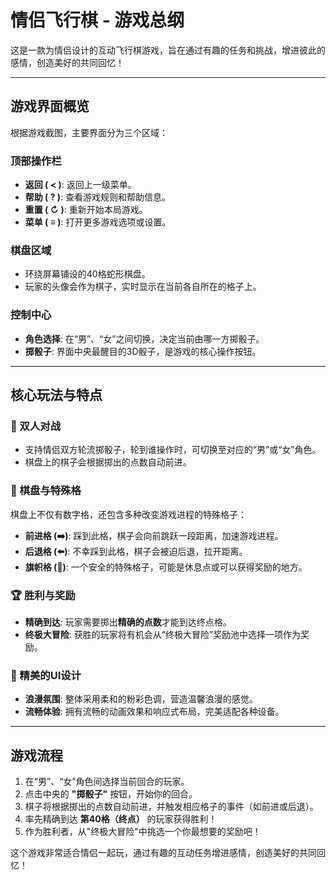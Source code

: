 # 情侣飞行棋 - 游戏总纲

这是一款为情侣设计的互动飞行棋游戏，旨在通过有趣的任务和挑战，增进彼此的感情，创造美好的共同回忆！

---

## 游戏界面概览

根据游戏截图，主要界面分为三个区域：

### 顶部操作栏
- **返回 ( < )**: 返回上一级菜单。
- **帮助 ( ? )**: 查看游戏规则和帮助信息。
- **重置 ( ↻ )**: 重新开始本局游戏。
- **菜单 ( ≡ )**: 打开更多游戏选项或设置。

### 棋盘区域
- 环绕屏幕铺设的40格蛇形棋盘。
- 玩家的头像会作为棋子，实时显示在当前各自所在的格子上。

### 控制中心
- **角色选择**: 在“男”、“女”之间切换，决定当前由哪一方掷骰子。
- **掷骰子**: 界面中央最醒目的3D骰子，是游戏的核心操作按钮。

---

## 核心玩法与特点

### 🎲 双人对战
- 支持情侣双方轮流掷骰子，轮到谁操作时，可切换至对应的“男”或“女”角色。
- 棋盘上的棋子会根据掷出的点数自动前进。

### 🏁 棋盘与特殊格
棋盘上不仅有数字格，还包含多种改变游戏进程的特殊格子：

- **前进格 (➡️)**: 踩到此格，棋子会向前跳跃一段距离，加速游戏进程。
- **后退格 (⬅️)**: 不幸踩到此格，棋子会被迫后退，拉开距离。
- **旗帜格 (🚩)**: 一个安全的特殊格子，可能是休息点或可以获得奖励的地方。

### 🏆 胜利与奖励
- **精确到达**: 玩家需要掷出**精确的点数**才能到达终点格。
- **终极大冒险**: 获胜的玩家将有机会从“终极大冒险”奖励池中选择一项作为奖励。

### 🎨 精美的UI设计
- **浪漫氛围**: 整体采用柔和的粉彩色调，营造温馨浪漫的感觉。
- **流畅体验**: 拥有流畅的动画效果和响应式布局，完美适配各种设备。

---

## 游戏流程

1.  在“男”、“女”角色间选择当前回合的玩家。
2.  点击中央的 **"掷骰子"** 按钮，开始你的回合。
3.  棋子将根据掷出的点数自动前进，并触发相应格子的事件（如前进或后退）。
4.  率先精确到达 **第40格（终点）** 的玩家获得胜利！
5.  作为胜利者，从"终极大冒险"中挑选一个你最想要的奖励吧！

这个游戏非常适合情侣一起玩，通过有趣的互动任务增进感情，创造美好的共同回忆！